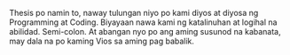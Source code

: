 Thesis po namin to, naway tulungan niyo po kami diyos at diyosa ng Programming at Coding. Biyayaan nawa kami ng katalinuhan at logihal na abilidad. Semi-colon.
At abangan nyo po ang aming susunod na kabanata, may dala na po kaming Vios sa aming pag babalik.
